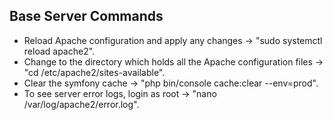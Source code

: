 ## Base Server Commands
* Reload Apache configuration and apply any changes -> "sudo systemctl reload apache2".
* Change to the directory which holds all the Apache configuration files -> "cd /etc/apache2/sites-available".
* Clear the symfony cache -> "php bin/console cache:clear --env=prod".
* To see server error logs, login as root -> "nano /var/log/apache2/error.log".
